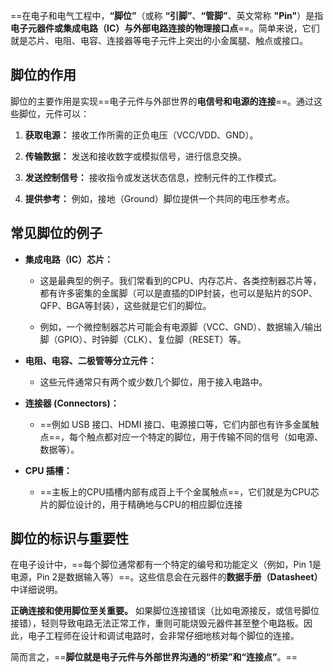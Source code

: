 ==在电子和电气工程中，**“脚位”**（或称 **“引脚”**、**“管脚”**、英文常称 **"Pin"**）是指**电子元器件或集成电路（IC）与外部电路连接的物理接口点**==。简单来说，它们就是芯片、电阻、电容、连接器等电子元件上突出的小金属腿、触点或接口。

## 脚位的作用

脚位的主要作用是实现==电子元件与外部世界的**电信号和电源的连接**==。通过这些脚位，元件可以：

1. **获取电源：** 接收工作所需的正负电压（VCC/VDD、GND）。
    
2. **传输数据：** 发送和接收数字或模拟信号，进行信息交换。
    
3. **发送控制信号：** 接收指令或发送状态信息，控制元件的工作模式。
    
4. **提供参考：** 例如，接地（Ground）脚位提供一个共同的电压参考点。

## 常见脚位的例子

- **集成电路（IC）芯片：**
    
    - 这是最典型的例子。我们常看到的CPU、内存芯片、各类控制器芯片等，都有许多密集的金属脚（可以是直插的DIP封装，也可以是贴片的SOP、QFP、BGA等封装），这些就是它们的脚位。
        
    - 例如，一个微控制器芯片可能会有电源脚（VCC、GND）、数据输入/输出脚（GPIO）、时钟脚（CLK）、复位脚（RESET）等。

- **电阻、电容、二极管等分立元件：**
    
    - 这些元件通常只有两个或少数几个脚位，用于接入电路中。
        
- **连接器 (Connectors)：**
    
    - ==例如 USB 接口、HDMI 接口、电源接口等，它们内部也有许多金属触点==，每个触点都对应一个特定的脚位，用于传输不同的信号（如电源、数据等）。
        
- **CPU 插槽：**
    
    - ==主板上的CPU插槽内部有成百上千个金属触点==，它们就是为CPU芯片的脚位设计的，用于精确地与CPU的相应脚位连接

## 脚位的标识与重要性

在电子设计中，==每个脚位通常都有一个特定的编号和功能定义（例如，Pin 1是电源，Pin 2是数据输入等）==。这些信息会在元器件的**数据手册（Datasheet）** 中详细说明。

**正确连接和使用脚位至关重要。** 如果脚位连接错误（比如电源接反，或信号脚位接错），轻则导致电路无法正常工作，重则可能烧毁元器件甚至整个电路板。因此，电子工程师在设计和调试电路时，会非常仔细地核对每个脚位的连接。

简而言之，==**脚位就是电子元件与外部世界沟通的“桥梁”和“连接点”**。==